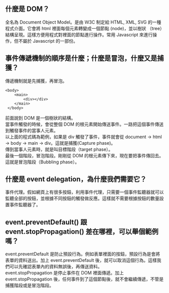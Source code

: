 ## 什麼是 DOM？
全名為 Document Object Model。是由 Ｗ3C 制定給 HTML, XML, SVG 的一種程式介面。它會將 html 裡面每個元素轉變成一個節點 (node)，並以樹狀 （tree）結構呈現。這樣方便用程式對裡面的節點進行操作。常用 Javascript 來進行操作，但不屬於 Javascript 的一部份。

## 事件傳遞機制的順序是什麼；什麼是冒泡，什麼又是捕獲？

傳遞機制就是先捕獲，再冒泡。

```
<body>
 	<main>
 		<div></div>
 	</main>
 </body>
```
前面說到 DOM 是一個樹狀的結構。  
當事件觸發的時候，會從整個 DOM 的根元素開始傳送事件。一路把這個事件傳送到觸發事件的當事人元素。  
以上面的程式碼為範例，如果是 div 觸發了事件，事件就會從 document -> html -> body -> main -> div。這就是捕獲(Capture phase)。  
傳到當事人元素時，就是叫目標階段（target phase）。  
最後一個階段，冒泡階段。剛剛從 DOM 的根元素傳下來，現在要把事件傳回去。這就是冒泡階段（Bubbling phase）。
## 什麼是 event delegation，為什麼我們需要它？

事件代理。假如網頁上有很多按鈕，利用事件代理，只需要一個事件監聽器就可以監聽全部的按鈕，並根據不同按鈕的觸發做反應。這樣就不需要根據按鈕的數量設置事件監聽器了。
## event.preventDefault() 跟 event.stopPropagation() 差在哪裡，可以舉個範例嗎？

event.preventDefault 是防止預設行為。例如表單裡面的按鈕，預設行為是會將表單的資料送出。加上 event.preventDefault 後，就可以取消這個行為。這樣我們可以先確認表單內的資料無誤後，再傳送資料。  
event.stopPropagation 是停止事件在 DOM 裡面傳遞。加上 event.stopPropagation 後，任何事件到了這個節點後，就不會繼續傳遞，不管是捕獲階段或是冒泡階段。